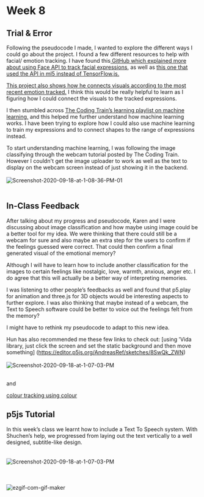 # Week 8
## Trial & Error

Following the pseudocode I made, I wanted to explore the different ways I could go about the project. I found a few different resources to help with facial/ emotion tracking. I have found this[ GitHub which explained more about using Face API to track facial expressions](https://github.com/justadudewhohacks/face-api.js), as well as [this one that used the API in ml5 instead of TensorFlow.js.](https://github.com/ml5js/ml5-library/pull/482) 

[This project also shows how he connects visuals according to the most recent emotion tracked.](https://github.com/pseudospencer/emojiCV ) I think this would be really helpful to learn as I figuring how I could connect the visuals to the tracked expressions.

I then stumbled across [The Coding Train’s learning playlist on machine learning,](https://www.youtube.com/playlist?list=PLRqwX-V7Uu6YPSwT06y_AEYTqIwbeam3y ) and this helped me further understand how machine learning works. I have been trying to explore how I could also use machine learning to train my expressions and to connect shapes to the range of expressions instead.

To start understanding machine learning, I was following the image classifying through the webcam tutorial posted by The Coding Train. However I couldn't get the image uploader to work as well as the text to display on the webcam screen instead of just showing it in the backend. 
<br/><br/> 
<img src="https://i.ibb.co/NYb0ggP/Screenshot-2020-09-18-at-1-08-36-PM-01.png" alt="Screenshot-2020-09-18-at-1-08-36-PM-01" border="0">
<br/><br/>


## In-Class Feedback

After talking about my progress and pseudocode, Karen and I were discussing about image classification and how maybe using image could be a better tool for my idea. We were thinking that there could still be a webcam for sure and also maybe an extra step for the users to confirm if the feelings guessed were correct. That could then confirm a final generated visual of the emotional memory?

Although I will have to learn how to include another classification for the images to certain feelings like nostalgic, love, warmth, anxious, anger etc. I do agree that this will actually be a better way of interpreting memories.

I was listening to other people’s feedbacks as well and found that p5.play for animation and three.js for 3D objects would be interesting aspects to further explore. I was also thinking that maybe instead of a webcam, the Text to Speech software could be better to voice out the feelings felt from the memory? 

I might have to rethink my pseudocode to adapt to this new idea.

Hun has also recommended me these few links to check out:
[using 'Vida library, just click the screen and set the static background and then move something] (https://editor.p5js.org/AndreasRef/sketches/8SwQk_ZWN)
<br/><br/> 
<img src="https://i.ibb.co/28rVH8c/Screenshot-2020-09-18-at-1-07-03-PM.png" alt="Screenshot-2020-09-18-at-1-07-03-PM" border="0">
<br/><br/>

and

[colour tracking using colour](http://learningprocessing.com/examples/chp16/example-16-11-ColorTrack
) 

## p5js Tutorial

In this week’s class we learnt how to include a Text To Speech system. With Shuchen’s help, we progressed from laying out the text vertically to a well designed, subtitle-like design.  
<br/><br/> 
<img src="https://i.ibb.co/28rVH8c/Screenshot-2020-09-18-at-1-07-03-PM.png" alt="Screenshot-2020-09-18-at-1-07-03-PM" border="0">
<br/><br/>
<br/><br/>
<img src="https://i.ibb.co/NFcGXQ4/ezgif-com-gif-maker.gif" alt="ezgif-com-gif-maker" border="0">
<br/><br/>

